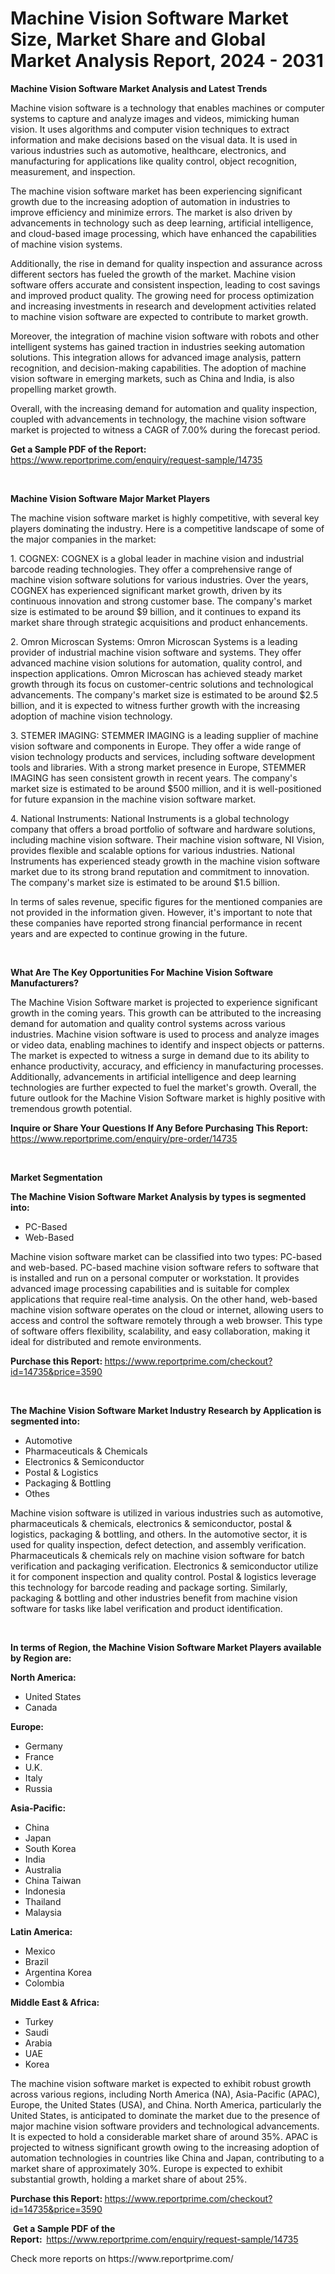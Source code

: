 <p><h1>Machine Vision Software Market Size, Market Share and Global Market Analysis Report, 2024 - 2031</h1></p><p><strong>Machine Vision Software Market Analysis and Latest Trends</strong></p>
<p><p>Machine vision software is a technology that enables machines or computer systems to capture and analyze images and videos, mimicking human vision. It uses algorithms and computer vision techniques to extract information and make decisions based on the visual data. It is used in various industries such as automotive, healthcare, electronics, and manufacturing for applications like quality control, object recognition, measurement, and inspection.</p><p>The machine vision software market has been experiencing significant growth due to the increasing adoption of automation in industries to improve efficiency and minimize errors. The market is also driven by advancements in technology such as deep learning, artificial intelligence, and cloud-based image processing, which have enhanced the capabilities of machine vision systems.</p><p>Additionally, the rise in demand for quality inspection and assurance across different sectors has fueled the growth of the market. Machine vision software offers accurate and consistent inspection, leading to cost savings and improved product quality. The growing need for process optimization and increasing investments in research and development activities related to machine vision software are expected to contribute to market growth.</p><p>Moreover, the integration of machine vision software with robots and other intelligent systems has gained traction in industries seeking automation solutions. This integration allows for advanced image analysis, pattern recognition, and decision-making capabilities. The adoption of machine vision software in emerging markets, such as China and India, is also propelling market growth.</p><p>Overall, with the increasing demand for automation and quality inspection, coupled with advancements in technology, the machine vision software market is projected to witness a CAGR of 7.00% during the forecast period.</p></p>
<p><strong>Get a Sample PDF of the Report:&nbsp;</strong> <a href="https://www.reportprime.com/enquiry/request-sample/14735">https://www.reportprime.com/enquiry/request-sample/14735</a></p>
<p>&nbsp;</p>
<p><strong>Machine Vision Software Major Market Players</strong></p>
<p><p>The machine vision software market is highly competitive, with several key players dominating the industry. Here is a competitive landscape of some of the major companies in the market:</p><p>1. COGNEX: COGNEX is a global leader in machine vision and industrial barcode reading technologies. They offer a comprehensive range of machine vision software solutions for various industries. Over the years, COGNEX has experienced significant market growth, driven by its continuous innovation and strong customer base. The company's market size is estimated to be around $9 billion, and it continues to expand its market share through strategic acquisitions and product enhancements.</p><p>2. Omron Microscan Systems: Omron Microscan Systems is a leading provider of industrial machine vision software and systems. They offer advanced machine vision solutions for automation, quality control, and inspection applications. Omron Microscan has achieved steady market growth through its focus on customer-centric solutions and technological advancements. The company's market size is estimated to be around $2.5 billion, and it is expected to witness further growth with the increasing adoption of machine vision technology.</p><p>3. STEMER IMAGING: STEMMER IMAGING is a leading supplier of machine vision software and components in Europe. They offer a wide range of vision technology products and services, including software development tools and libraries. With a strong market presence in Europe, STEMMER IMAGING has seen consistent growth in recent years. The company's market size is estimated to be around $500 million, and it is well-positioned for future expansion in the machine vision software market.</p><p>4. National Instruments: National Instruments is a global technology company that offers a broad portfolio of software and hardware solutions, including machine vision software. Their machine vision software, NI Vision, provides flexible and scalable options for various industries. National Instruments has experienced steady growth in the machine vision software market due to its strong brand reputation and commitment to innovation. The company's market size is estimated to be around $1.5 billion.</p><p>In terms of sales revenue, specific figures for the mentioned companies are not provided in the information given. However, it's important to note that these companies have reported strong financial performance in recent years and are expected to continue growing in the future.</p></p>
<p>&nbsp;</p>
<p><strong>What Are The Key Opportunities For Machine Vision Software Manufacturers?</strong></p>
<p><p>The Machine Vision Software market is projected to experience significant growth in the coming years. This growth can be attributed to the increasing demand for automation and quality control systems across various industries. Machine vision software is used to process and analyze images or video data, enabling machines to identify and inspect objects or patterns. The market is expected to witness a surge in demand due to its ability to enhance productivity, accuracy, and efficiency in manufacturing processes. Additionally, advancements in artificial intelligence and deep learning technologies are further expected to fuel the market's growth. Overall, the future outlook for the Machine Vision Software market is highly positive with tremendous growth potential.</p></p>
<p><strong>Inquire or Share Your Questions If Any Before Purchasing This Report:</strong> <a href="https://www.reportprime.com/enquiry/pre-order/14735">https://www.reportprime.com/enquiry/pre-order/14735</a></p>
<p>&nbsp;</p>
<p><strong>Market Segmentation</strong></p>
<p><strong>The Machine Vision Software Market Analysis by types is segmented into:</strong></p>
<p><ul><li>PC-Based</li><li>Web-Based</li></ul></p>
<p><p>Machine vision software market can be classified into two types: PC-based and web-based. PC-based machine vision software refers to software that is installed and run on a personal computer or workstation. It provides advanced image processing capabilities and is suitable for complex applications that require real-time analysis. On the other hand, web-based machine vision software operates on the cloud or internet, allowing users to access and control the software remotely through a web browser. This type of software offers flexibility, scalability, and easy collaboration, making it ideal for distributed and remote environments.</p></p>
<p><strong>Purchase this Report:&nbsp;</strong><a href="https://www.reportprime.com/checkout?id=14735&price=3590">https://www.reportprime.com/checkout?id=14735&price=3590</a></p>
<p>&nbsp;</p>
<p><strong>The Machine Vision Software Market Industry Research by Application is segmented into:</strong></p>
<p><ul><li>Automotive</li><li>Pharmaceuticals & Chemicals</li><li>Electronics & Semiconductor</li><li>Postal & Logistics</li><li>Packaging & Bottling</li><li>Othes</li></ul></p>
<p><p>Machine vision software is utilized in various industries such as automotive, pharmaceuticals & chemicals, electronics & semiconductor, postal & logistics, packaging & bottling, and others. In the automotive sector, it is used for quality inspection, defect detection, and assembly verification. Pharmaceuticals & chemicals rely on machine vision software for batch verification and packaging verification. Electronics & semiconductor utilize it for component inspection and quality control. Postal & logistics leverage this technology for barcode reading and package sorting. Similarly, packaging & bottling and other industries benefit from machine vision software for tasks like label verification and product identification.</p></p>
<p>&nbsp;</p>
<p><strong>In terms of Region, the Machine Vision Software Market Players available by Region are:</strong></p>
<p>
    <p> <strong> North America: </strong>
        <ul>
            <li>United States</li>
            <li>Canada</li>
        </ul>
        </p> 
    <p> <strong> Europe: </strong>
        <ul>
            <li>Germany</li>
            <li>France</li>
            <li>U.K.</li>
            <li>Italy</li>
            <li>Russia</li>
        </ul>
        </p> 
    <p> <strong> Asia-Pacific: </strong>
        <ul>
            <li>China</li>
            <li>Japan</li>
            <li>South Korea</li>
            <li>India</li>
            <li>Australia</li>
            <li>China Taiwan</li>
            <li>Indonesia</li>
            <li>Thailand</li>
            <li>Malaysia</li>
        </ul>
        </p> 
    <p> <strong> Latin America: </strong>
        <ul>
            <li>Mexico</li>
            <li>Brazil</li>
            <li>Argentina Korea</li>
            <li>Colombia</li>
        </ul>
        </p> 
    <p> <strong> Middle East & Africa: </strong>
        <ul>
            <li>Turkey</li>
            <li>Saudi</li>
            <li>Arabia</li>
            <li>UAE</li>
            <li>Korea</li>
        </ul>
    </p>
    </p>
<p><p>The machine vision software market is expected to exhibit robust growth across various regions, including North America (NA), Asia-Pacific (APAC), Europe, the United States (USA), and China. North America, particularly the United States, is anticipated to dominate the market due to the presence of major machine vision software providers and technological advancements. It is expected to hold a considerable market share of around 35%. APAC is projected to witness significant growth owing to the increasing adoption of automation technologies in countries like China and Japan, contributing to a market share of approximately 30%. Europe is expected to exhibit substantial growth, holding a market share of about 25%.</p></p>
<p><strong>Purchase this Report: </strong><a href="https://www.reportprime.com/checkout?id=14735&price=3590">https://www.reportprime.com/checkout?id=14735&price=3590</a></p>
<p>&nbsp;<strong>Get a Sample PDF of the Report:&nbsp;&nbsp;</strong><a href="https://www.reportprime.com/enquiry/request-sample/14735">https://www.reportprime.com/enquiry/request-sample/14735</a></p>
<p><strong></strong></p>
<p>Check more reports on https://www.reportprime.com/</p>